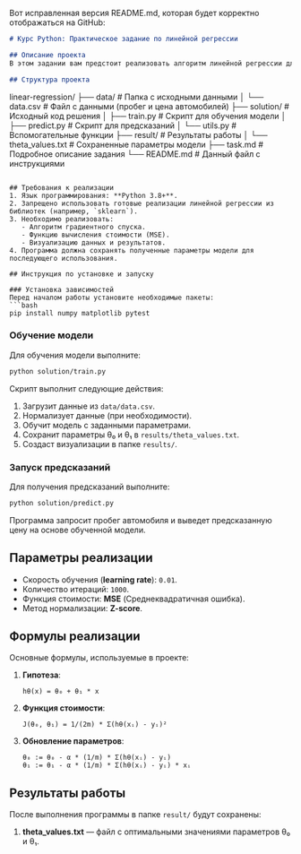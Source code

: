 Вот исправленная версия README.md, которая будет корректно отображаться на GitHub:

```markdown
# Курс Python: Практическое задание по линейной регрессии

## Описание проекта
В этом задании вам предстоит реализовать алгоритм линейной регрессии для предсказания цены автомобиля на основе его пробега. Проект включает полный цикл работы с моделью машинного обучения: от подготовки данных до визуализации результатов.

## Структура проекта

```
linear-regression/
├── data/                       # Папка с исходными данными
│   └── data.csv                # Файл с данными (пробег и цена автомобилей)
├── solution/                   # Исходный код решения
│   ├── train.py                # Скрипт для обучения модели
│   ├── predict.py              # Скрипт для предсказаний
│   └── utils.py                # Вспомогательные функции
├── result/                    # Результаты работы
│   └── theta_values.txt        # Сохраненные параметры модели
├── task.md                     # Подробное описание задания
└── README.md                   # Данный файл с инструкциями
```

## Требования к реализации
1. Язык программирования: **Python 3.8+**.
2. Запрещено использовать готовые реализации линейной регрессии из библиотек (например, `sklearn`).
3. Необходимо реализовать:
   - Алгоритм градиентного спуска.
   - Функцию вычисления стоимости (MSE).
   - Визуализацию данных и результатов.
4. Программа должна сохранять полученные параметры модели для последующего использования.

## Инструкция по установке и запуску

### Установка зависимостей
Перед началом работы установите необходимые пакеты:
```bash
pip install numpy matplotlib pytest
```

### Обучение модели
Для обучения модели выполните:
```bash
python solution/train.py
```
Скрипт выполнит следующие действия:
1. Загрузит данные из `data/data.csv`.
2. Нормализует данные (при необходимости).
3. Обучит модель с заданными параметрами.
4. Сохранит параметры θ₀ и θ₁ в `results/theta_values.txt`.
5. Создаст визуализации в папке `results/`.

### Запуск предсказаний
Для получения предсказаний выполните:
```bash
python solution/predict.py
```
Программа запросит пробег автомобиля и выведет предсказанную цену на основе обученной модели.

## Параметры реализации
- Скорость обучения (**learning rate**): `0.01`.
- Количество итераций: `1000`.
- Функция стоимости: **MSE** (Среднеквадратичная ошибка).
- Метод нормализации: **Z-score**.

## Формулы реализации
Основные формулы, используемые в проекте:

1. **Гипотеза**:
   ```
   hθ(x) = θ₀ + θ₁ * x
   ```

2. **Функция стоимости**:
   ```
   J(θ₀, θ₁) = 1/(2m) * Σ(hθ(xᵢ) - yᵢ)²
   ```

3. **Обновление параметров**:
   ```
   θ₀ := θ₀ - α * (1/m) * Σ(hθ(xᵢ) - yᵢ)
   θ₁ := θ₁ - α * (1/m) * Σ(hθ(xᵢ) - yᵢ) * xᵢ
   ```

## Результаты работы
После выполнения программы в папке `result/` будут сохранены:
1. **theta_values.txt** — файл с оптимальными значениями параметров θ₀ и θ₁.
```